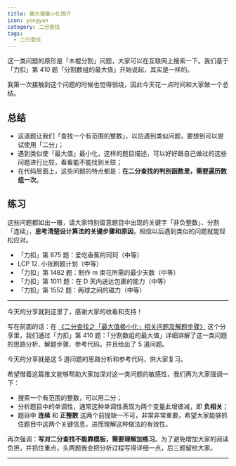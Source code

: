 ```yaml
---
title: 最大值最小化简介
icon: yongyan
category: 二分查找
tags:
  - 二分查找
---
```


这一类问题的原形是「木棍分割」问题，大家可以在互联网上搜索一下。我们基于「力扣」第 410 题「分割数组的最大值」开始说起，其实是一样的。

我第一次接触到这个问题的时候也觉得很绕，因此今天花一点时间和大家做一个总结。

## 总结

- 这道题让我们「查找一个有范围的整数」，以后遇到类似问题，要想到可以尝试使用「二分」；
- 遇到类似使「最大值」最小化，这样的题目描述，可以好好跟自己做过的这些问题进行比较，看看能不能找到关联；
- 在代码层面上，这些问题的特点都是：**在二分查找的判别函数里，需要遍历数组一次**。

## 练习

这些问题都如出一辙，请大家特别留意题目中出现的关键字「非负整数」、分割「连续」，**思考清楚设计算法的关键步骤和原因**，相信以后遇到类似的问题就能轻松应对。

- 「力扣」第 875 题：爱吃香蕉的珂珂（中等）
- LCP 12. 小张刷题计划（中等）
- 「力扣」第 1482 题：制作 m 束花所需的最少天数（中等）
- 「力扣」第 1011 题：在 D 天内送达包裹的能力（中等）
- 「力扣」第 1552 题：两球之间的磁力（中等）

---

今天的分享就到这里了，感谢大家的收看和支持！

写在前面的话：在 [《二分查找之「最大值极小化」相关问题及解题步骤》](https://juejin.im/post/6862249637161091085) 这个分享里，我们通过「力扣」第 410 题：「分割数组的最大值」详细讲解了这一类问题的思路分析、解题步骤、参考代码。并且给出了 $5$ 道问题。

今天的分享就是这 $5$ 道问题的思路分析和参考代码，供大家复习。

希望借着这篇推文能够帮助大家加深对这一类问题的敏感性，我们再为大家强调一下：

- 搜索一个有范围的整数，可以用二分；
- 分析题目中的单调性，通常这种单调性表现为两个变量此增彼减，即 **负相关**；
- 题目中 **连续** 和 **正整数** 这两个前提缺一不可，非常非常重要，希望大家能够抓住题目中这两个关键信息，进而理解这种做法的有效性。

再次强调：**写对二分查找不能靠模板，需要理解加练习**。为了避免增加大家的阅读负担，并抓住重点，头两题我会把分析过程写得详细一点，后三题留给大家。

---
